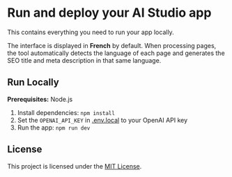 # Run and deploy your AI Studio app

This contains everything you need to run your app locally.

The interface is displayed in **French** by default. When processing pages, the tool automatically detects the language of each page and generates the SEO title and meta description in that same language.

## Run Locally

**Prerequisites:**  Node.js


1. Install dependencies:
   `npm install`
2. Set the `OPENAI_API_KEY` in [.env.local](.env.local) to your OpenAI API key
3. Run the app:
   `npm run dev`

## License

This project is licensed under the [MIT License](LICENSE).
